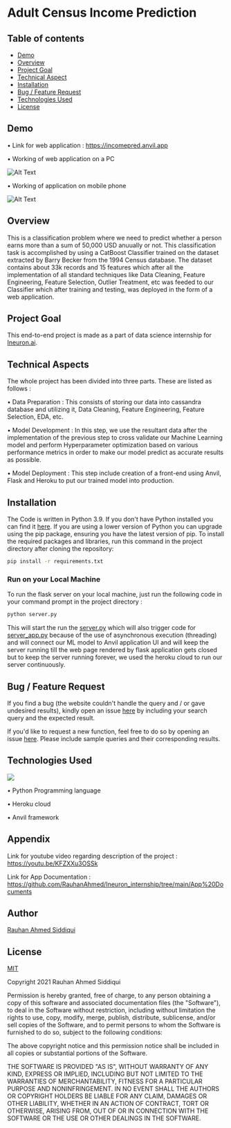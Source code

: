 
# Adult Census Income Prediction

## Table of contents
  * [Demo](#demo)
  * [Overview](#overview)
  * [Project Goal](#project-goal)
  * [Technical Aspect](#technical-aspects)
  * [Installation](#installation)
  * [Bug / Feature Request](#bug-/-feature-request)
  * [Technologies Used](#technologies-used)
  * [License](#license)

## Demo

• Link for web application : https://incomepred.anvil.app

• Working of web application on a PC

![Alt Text](https://drive.google.com/uc?export=download&id=1JgprtQnTNKGx1EC8W9t9JfKd5HfMAWug)

• Working of application on mobile phone

![Alt Text](https://drive.google.com/uc?export=download&id=1wphArRjCBUA1cA8ux8P3SJoZ6__1U-i8)

## Overview

This is a classification problem where we need to predict whether a person earns more than a sum of 50,000 USD anuually or not. This classification task is accomplished by using a CatBoost Classifier trained on the dataset extracted by Barry Becker from the 1994 Census database. The dataset contains about 33k records and 15 features which after all the implementation of all standard techniques like Data Cleaning, Feature Engineering, Feature Selection, Outlier Treatment, etc was feeded to our Classifier which after training and testing, was deployed in the form of a web application.

## Project Goal

This end-to-end project is made as a part of data science internship for [Ineuron.ai](https://ineuron.ai/).

## Technical Aspects

The whole project has been divided into three parts. These are listed as follows :

• Data Preparation : This consists of storing our data into cassandra database and utilizing it, Data Cleaning, Feature Engineering, Feature Selection, EDA, etc.

• Model Development : In this step, we use the resultant data after the implementation of the previous step to cross validate our Machine Learning model and perform Hyperparameter optimization based on various performance metrics in order to make our model predict as accurate results as possible.

• Model Deployment : This step include creation of a front-end using Anvil, Flask and Heroku to put our trained model into production.

## Installation

The Code is written in Python 3.9. If you don't have Python installed you can find it [here](https://www.python.org/downloads/). If you are using a lower version of Python you can upgrade using the pip package, ensuring you have the latest version of pip. To install the required packages and libraries, run this command in the project directory after cloning the repository:
```bash
pip install -r requirements.txt
```

### Run on your Local Machine

To run the flask server on your local machine, just run the following code in your command prompt in the project directory :
```bash
python server.py
```
This will start the run the [server.py](https://github.com/RauhanAhmed/Ineuron_internship/blob/main/server.py) which will also trigger code for [server_app.py](https://github.com/RauhanAhmed/Ineuron_internship/blob/main/server_app.py) because of the use of asynchronous execution (threading) and will connect our ML model to Anvil application UI and will keep the server running till the web page rendered by flask application gets closed but to keep the server running forever, we used the heroku cloud to run our server continuously.

## Bug / Feature Request
If you find a bug (the website couldn't handle the query and / or gave undesired results), kindly open an issue [here](https://github.com/rauhanahmed/ineuron_internship/new) by including your search query and the expected result.

If you'd like to request a new function, feel free to do so by opening an issue [here](https://github.com/rauhanahmed/ineuron_internship/issues/new). Please include sample queries and their corresponding results.

## Technologies Used

![](https://forthebadge.com/images/badges/made-with-python.svg)

• Python Programming language

• Heroku cloud

• Anvil framework

## Appendix

Link for youtube video regarding description of the project : https://youtu.be/KFZXXu3OSSk

Link for App Documentation : https://github.com/RauhanAhmed/Ineuron_internship/tree/main/App%20Documents

## Author

[Rauhan Ahmed Siddiqui](https://github.com/RauhanAhmed)
## License

[MIT](https://choosealicense.com/licenses/mit/)

Copyright 2021 Rauhan Ahmed Siddiqui

Permission is hereby granted, free of charge, to any person obtaining a copy of this software and associated documentation files (the "Software"), to deal in the Software without restriction, including without limitation the rights to use, copy, modify, merge, publish, distribute, sublicense, and/or sell copies of the Software, and to permit persons to whom the Software is furnished to do so, subject to the following conditions:

The above copyright notice and this permission notice shall be included in all copies or substantial portions of the Software.

THE SOFTWARE IS PROVIDED "AS IS", WITHOUT WARRANTY OF ANY KIND, EXPRESS OR IMPLIED, INCLUDING BUT NOT LIMITED TO THE WARRANTIES OF MERCHANTABILITY, FITNESS FOR A PARTICULAR PURPOSE AND NONINFRINGEMENT. IN NO EVENT SHALL THE AUTHORS OR COPYRIGHT HOLDERS BE LIABLE FOR ANY CLAIM, DAMAGES OR OTHER LIABILITY, WHETHER IN AN ACTION OF CONTRACT, TORT OR OTHERWISE, ARISING FROM, OUT OF OR IN CONNECTION WITH THE SOFTWARE OR THE USE OR OTHER DEALINGS IN THE SOFTWARE.

